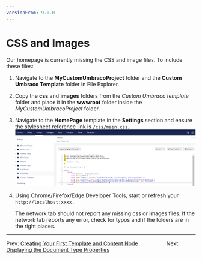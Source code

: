 ```yaml
---
versionFrom: 9.0.0
---
```

# CSS and Images

Our homepage is currently missing the CSS and image files. To include these files:

1. Navigate to the **MyCustomUmbracoProject** folder and the **Custom Umbraco Template** folder in File Explorer.
2. Copy the **css** and **images** folders from the *Custom Umbraco template* folder and place it in the **wwwroot** folder inside the *MyCustomUmbracoProject* folder.
3. Navigate to the **HomePage** template in the **Settings** section and ensure the stylesheet reference link is `/css/main.css`.
    ![Master Template](images/Master-Template.png)
4. Using Chrome/Firefox/Edge Developer Tools, start or refresh your `http://localhost:xxxx.`

    The network tab should not report any missing css or images files. If the network tab reports any error, check for typos and if the folders are in the right places.

---

Prev: [Creating Your First Template and Content Node](../Creating-Your-First-Template-and-Content-Node) &emsp; &emsp; &emsp; &emsp;  Next: [Displaying the Document Type Properties](../Displaying-the-Document-Type-Properties)
